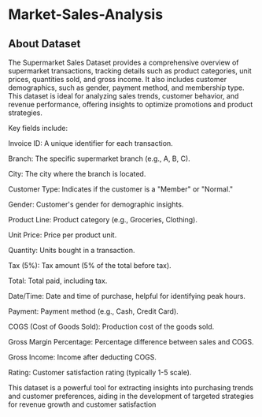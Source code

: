 # Market-Sales-Analysis

## About Dataset
The Supermarket Sales Dataset provides a comprehensive overview of supermarket transactions, tracking details such as product categories, unit prices, quantities sold, and gross income. It also includes customer demographics, such as gender, payment method, and membership type. This dataset is ideal for analyzing sales trends, customer behavior, and revenue performance, offering insights to optimize promotions and product strategies.

Key fields include:

Invoice ID: A unique identifier for each transaction.

Branch: The specific supermarket branch (e.g., A, B, C).

City: The city where the branch is located.

Customer Type: Indicates if the customer is a "Member" or "Normal."

Gender: Customer's gender for demographic insights.

Product Line: Product category (e.g., Groceries, Clothing).

Unit Price: Price per product unit.

Quantity: Units bought in a transaction.

Tax (5%): Tax amount (5% of the total before tax).

Total: Total paid, including tax.

Date/Time: Date and time of purchase, helpful for identifying peak hours.

Payment: Payment method (e.g., Cash, Credit Card).

COGS (Cost of Goods Sold): Production cost of the goods sold.

Gross Margin Percentage: Percentage difference between sales and COGS.

Gross Income: Income after deducting COGS.

Rating: Customer satisfaction rating (typically 1-5 scale).

This dataset is a powerful tool for extracting insights into purchasing trends and customer preferences, aiding in the development of targeted strategies for revenue growth and customer satisfaction
